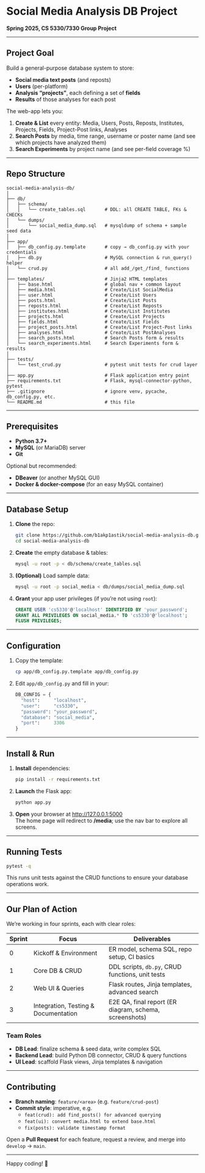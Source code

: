 # Social Media Analysis DB Project

**Spring 2025, CS 5330/7330 Group Project**

---

## Project Goal

Build a general-purpose database system to store:
- **Social media text posts** (and reposts)  
- **Users** (per-platform)  
- **Analysis “projects”**, each defining a set of **fields**  
- **Results** of those analyses for each post  

The web-app lets you:
1. **Create & List** every entity: Media, Users, Posts, Reposts, Institutes, Projects, Fields, Project-Post links, Analyses  
2. **Search Posts** by media, time range, username or poster name (and see which projects have analyzed them)  
3. **Search Experiments** by project name (and see per-field coverage %)  

---

## Repo Structure

```
social-media-analysis-db/
│
├── db/
│   ├── schema/
│   │   └── create_tables.sql       # DDL: all CREATE TABLE, FKs & CHECKs
│   └── dumps/
│       └── social_media_dump.sql   # mysqldump of schema + sample seed data
│
├── app/
│   ├── db_config.py.template       # copy → db_config.py with your credentials
│   ├── db.py                       # MySQL connection & run_query() helper
│   └── crud.py                     # all add_/get_/find_ functions
│
├── templates/                      # Jinja2 HTML templates
│   ├── base.html                   # global nav + common layout
│   ├── media.html                  # Create/List SocialMedia
│   ├── user.html                   # Create/List Users
│   ├── posts.html                  # Create/List Posts
│   ├── reposts.html                # Create/List Reposts
│   ├── institutes.html             # Create/List Institutes
│   ├── projects.html               # Create/List Projects
│   ├── fields.html                 # Create/List Fields
│   ├── project_posts.html          # Create/List Project-Post links
│   ├── analyses.html               # Create/List PostAnalyses
│   ├── search_posts.html           # Search Posts form & results
│   └── search_experiments.html     # Search Experiments form & results
│
├── tests/
│   └── test_crud.py                # pytest unit tests for crud layer
│
├── app.py                          # Flask application entry point
├── requirements.txt                # Flask, mysql-connector-python, pytest
├── .gitignore                      # ignore venv, pycache, db_config.py, etc.
└── README.md                       # this file
```

---

## Prerequisites

- **Python 3.7+**  
- **MySQL** (or MariaDB) server  
- **Git**  

Optional but recommended:  
- **DBeaver** (or another MySQL GUI)  
- **Docker & docker-compose** (for an easy MySQL container)

---

## Database Setup

1. **Clone** the repo:
   ```bash
   git clone https://github.com/b1akp1astik/social-media-analysis-db.git
   cd social-media-analysis-db
   ```

2. **Create** the empty database & tables:
   ```bash
   mysql -u root -p < db/schema/create_tables.sql
   ```

3. **(Optional)** Load sample data:
   ```bash
   mysql -u root -p social_media < db/dumps/social_media_dump.sql
   ```

4. **Grant** your app user privileges (if you’re not using `root`):
   ```sql
   CREATE USER 'cs5330'@'localhost' IDENTIFIED BY 'your_password';
   GRANT ALL PRIVILEGES ON social_media.* TO 'cs5330'@'localhost';
   FLUSH PRIVILEGES;
   ```

---

## Configuration

1. Copy the template:
   ```bash
   cp app/db_config.py.template app/db_config.py
   ```
2. Edit `app/db_config.py` and fill in your:
   ```python
   DB_CONFIG = {
     "host":     "localhost",
     "user":     "cs5330",
     "password": "your_password",
     "database": "social_media",
     "port":     3306
   }
   ```

---

## Install & Run

1. **Install** dependencies:
   ```bash
   pip install -r requirements.txt
   ```
2. **Launch** the Flask app:
   ```bash
   python app.py
   ```
3. **Open** your browser at <http://127.0.0.1:5000>  
   The home page will redirect to **/media**; use the nav bar to explore all screens.

---

## Running Tests

```bash
pytest -q
```

This runs unit tests against the CRUD functions to ensure your database operations work.

---

## Our Plan of Action

We’re working in four sprints, each with clear roles:

| Sprint | Focus                                   | Deliverables                                        |
|--------|-----------------------------------------|-----------------------------------------------------|
| 0      | Kickoff & Environment                   | ER model, schema SQL, repo setup, CI basics         |
| 1      | Core DB & CRUD                          | DDL scripts, `db.py`, CRUD functions, unit tests    |
| 2      | Web UI & Queries                        | Flask routes, Jinja templates, advanced search      |
| 3      | Integration, Testing & Documentation    | E2E QA, final report (ER diagram, schema, screenshots) |

### Team Roles

- **DB Lead**: finalize schema & seed data, write complex SQL  
- **Backend Lead**: build Python DB connector, CRUD & query functions  
- **UI Lead**: scaffold Flask views, Jinja templates & navigation  

---

## Contributing

- **Branch naming**: `feature/<area>` (e.g. `feature/crud-post`)  
- **Commit style**: imperative, e.g.  
  - `feat(crud): add find_posts() for advanced querying`  
  - `feat(ui): convert media.html to extend base.html`  
  - `fix(posts): validate timestamp format`  

Open a **Pull Request** for each feature, request a review, and merge into `develop` → `main`.

---

Happy coding! 🚀  
